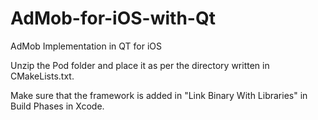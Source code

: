 # AdMob-for-iOS-with-Qt
AdMob Implementation in QT for iOS

Unzip the Pod folder and place it as per the directory written in CMakeLists.txt.

Make sure that the framework is added in "Link Binary With Libraries" in Build Phases in Xcode.
